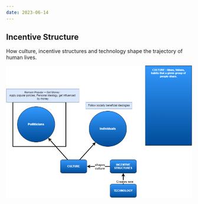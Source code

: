 ```yaml
---
date: 2023-06-14
---
```

## Incentive Structure

How culture, incentive structures and technology shape the trajectory of human lives.

![World's Interests](../images/incentive-structures/incentive-structures.drawio.png)